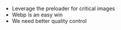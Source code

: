 * Leverage the preloader for critical images
* <!-- .element: class="fragment" --> Webp is an easy win
* <!-- .element: class="fragment" --> We need better quality control